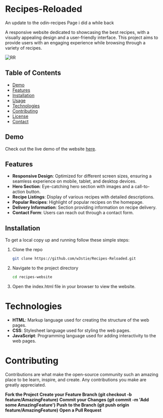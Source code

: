 # Recipes-Reloaded
An update to the odin-recipes Page i did a while back

A responsive website dedicated to showcasing the best recipes, with a visually appealing design and a user-friendly interface. This project aims to provide users with an engaging experience while browsing through a variety of recipes.

![RR](https://github.com/user-attachments/assets/af575608-a401-4602-aaa2-ca74db1ccd1b)

## Table of Contents

- [Demo](#demo)
- [Features](#features)
- [Installation](#installation)
- [Usage](#usage)
- [Technologies](#technologies)
- [Contributing](#contributing)
- [License](#license)
- [Contact](#contact)

## Demo

Check out the live demo of the website [here](#https://w3stie.github.io/Recipes-Reloaded/).

## Features

- **Responsive Design**: Optimized for different screen sizes, ensuring a seamless experience on mobile, tablet, and desktop devices.
- **Hero Section**: Eye-catching hero section with images and a call-to-action button.
- **Recipe Listings**: Display of various recipes with detailed descriptions.
- **Popular Recipes**: Highlight of popular recipes on the homepage.
- **Delivery Information**: Section providing information on recipe delivery.
- **Contact Form**: Users can reach out through a contact form.

## Installation

To get a local copy up and running follow these simple steps:

1. Clone the repo
   ```sh
   git clone https://github.com/w3stie/Recipes-Reloaded.git

2. Navigate to the project directory
   ```sh
   cd recipes-website

3. Open the index.html file in your browser to view the website.


# Technologies

- **HTML**: Markup language used for creating the structure of the web pages.
- **CSS**: Stylesheet language used for styling the web pages.
- **JavaScript**: Programming language used for adding interactivity to the web pages.

# Contributing
Contributions are what make the open-source community such an amazing place to be learn, inspire, and create. Any contributions you make are greatly appreciated.

**Fork the Project**
**Create your Feature Branch (git checkout -b feature/AmazingFeature)**
**Commit your Changes (git commit -m 'Add some AmazingFeature')**
**Push to the Branch (git push origin feature/AmazingFeature)**
**Open a Pull Request**

